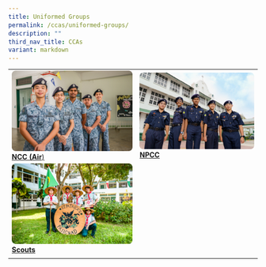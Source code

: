 ```yaml
---
title: Uniformed Groups
permalink: /ccas/uniformed-groups/
description: ""
third_nav_title: CCAs
variant: markdown
---
```

|||
|-----|-----|
|<a href="/cca/Uniformed-Groups/ncc-air/"><img src="/images/Updated%20photos%20for%20CCA/ncc-air.png"></a>[**NCC (Air**)](/cca/Uniformed-Groups/ncc-air/) | <a href="/cca/Uniformed-Groups/npcc/"><img src="/images/npcc2022.png"></a>[**NPCC**](/cca/Uniformed-Groups/npcc/)| 
|<a href="/cca/Uniformed-Groups/scouts/"><img src="/images/Updated%20photos%20for%20CCA/scouts.png"></a>[**Scouts**](/cca/Uniformed-Groups/scouts/) | |
||||